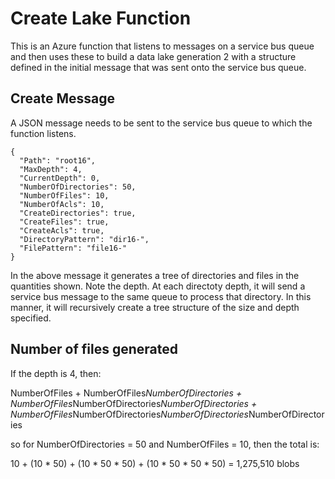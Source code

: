 # Create Lake Function

This is an Azure function that listens to messages on a service bus queue and then uses these to build a data lake generation 2 with a structure defined in the initial message that was sent onto the service bus queue.

## Create Message
A JSON message needs to be sent to the service bus queue to which the function listens.

```
{
  "Path": "root16",
  "MaxDepth": 4,
  "CurrentDepth": 0,
  "NumberOfDirectories": 50,
  "NumberOfFiles": 10,
  "NumberOfAcls": 10,
  "CreateDirectories": true,
  "CreateFiles": true,
  "CreateAcls": true,
  "DirectoryPattern": "dir16-",
  "FilePattern": "file16-"
}
```
In the above message it generates a tree of directories and files in the quantities shown. Note the depth. At each directoty depth, it will send a service bus message to the same queue to process that directory. In this manner, it will recursively create a tree structure of the size and depth specified. 

## Number of files generated
If the depth is 4, then:

NumberOfFiles + NumberOfFiles*NumberOfDirectories + NumberOfFiles*NumberOfDirectories*NumberOfDirectories + NumberOfFiles*NumberOfDirectories*NumberOfDirectories*NumberOfDirectories

so for NumberOfDirectories = 50 and NumberOfFiles = 10, then the total is:

10 + (10 * 50) + (10 * 50 * 50) + (10 * 50 * 50 * 50) = 1,275,510 blobs


